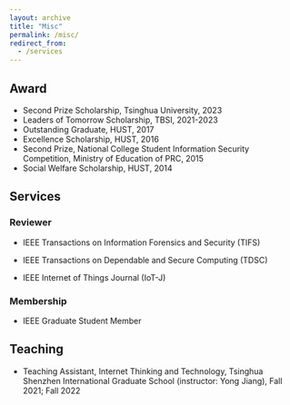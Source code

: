 ```yaml
---
layout: archive
title: "Misc"
permalink: /misc/
redirect_from:
  - /services
---
```


## Award

* Second Prize Scholarship, Tsinghua University, 2023
* Leaders of Tomorrow Scholarship, TBSI, 2021-2023
* Outstanding Graduate, HUST, 2017
* Excellence Scholarship, HUST, 2016
* Second Prize, National College Student Information Security Competition, Ministry of Education of PRC, 2015
* Social Welfare Scholarship, HUST, 2014

## Services

### Reviewer

* IEEE Transactions on Information Forensics and Security (TIFS)

* IEEE Transactions on Dependable and Secure Computing (TDSC)

* IEEE Internet of Things Journal (IoT-J)

### Membership
* IEEE Graduate Student Member

## Teaching

* Teaching Assistant, Internet Thinking and Technology, Tsinghua Shenzhen International Graduate School (instructor: Yong Jiang), Fall 2021; Fall 2022


